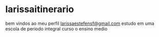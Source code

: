 # larissaitinerario
bem vindos ao meu perfil
larissaestefensf@gmail.com
estudo em uma escola de periodo integral
curso o ensino medio
